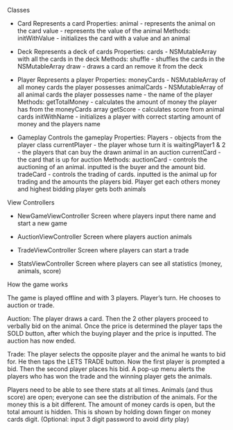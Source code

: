 Classes

- Card
	Represents a card
	Properties: 
		animal - represents the animal on the card
		value - represents the value of the animal
	Methods:
		initWithValue - initializes the card with a value and an animal

- Deck
	Represents a deck of cards
	Properties: 
		cards - NSMutableArray with all the cards in the deck
	Methods:
		shuffle - shuffles the cards in the NSMutableArray
		draw - draws a card an remove it from the deck

- Player
	Represents a player
	Properties:
		moneyCards - NSMutableArray of all money cards the player possesses
		animalCards - NSMutableArray of all animal cards the player possesses
		name - the name of the player
	Methods:
		getTotalMoney - calculates the amount of money the player has from the 
					 moneyCards array
		getScore - calculates score from animal cards
		initWithName - initializes a player with correct starting amount of money 
				        and the players name

- Gameplay
	Controls the gameplay
	Properties:
		Players - objects from the player class
		currentPlayer - the player whose turn it is
		waitingPlayer1 & 2 - the players that can buy the drawn animal in an 
						auction
		currentCard - the card that is up for auction
	Methods:
		auctionCard - controls the auctioning of an animal. inputted is the buyer 
					and the amount bid.
		tradeCard - controls the trading of cards. inputted is the animal up for 
				trading and the amounts the players bid. Player get each 
				others money and highest bidding player gets both animals




View Controllers

- NewGameViewController
	Screen where players input there name and start a new game

- AuctionViewController
	Screen where players auction animals

- TradeViewController
	Screen where players can start a trade

- StatsViewController
	Screen where players can see all statistics (money, animals, score)



How the game works

The game is played offline and with 3 players. Player’s turn. He chooses to auction or trade. 

Auction:
The player draws a card. Then the 2 other players proceed to verbally bid on the animal. Once the price is determined the player taps the SOLD button, after which the buying player and the price is inputted. The auction has now ended.

Trade:
The player selects the opposite player and the animal he wants to bid for. He then taps the LETS TRADE button. Now the first player is prompted a bid. Then the second player places his bid. A pop-up menu alerts the players who has won the trade and the winning player gets the animals.

Players need to be able to see there stats at all times. Animals (and thus score) are open; everyone can see the distribution of the animals. For the money this is a bit different. The amount of money cards is open, but the total amount is hidden. This is shown by holding down finger on money cards digit. (Optional: input 3 digit password to avoid dirty play)
























